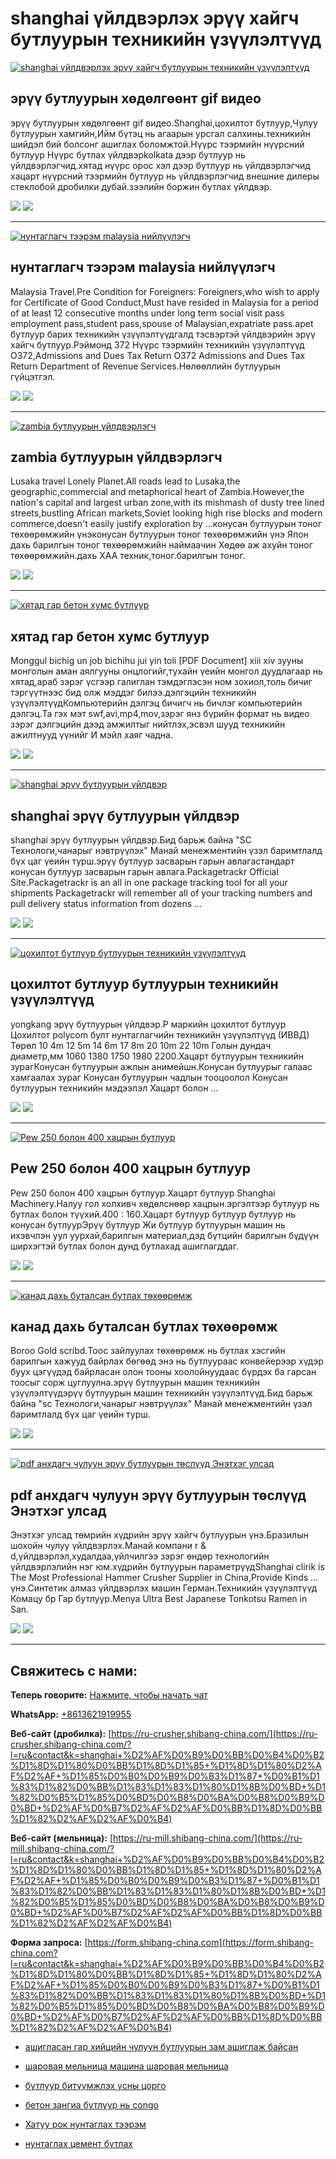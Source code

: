 # shanghai үйлдвэрлэх эрүү хайгч бутлуурын техникийн үзүүлэлтүүд

<a href="https://swt.shibang-china.com/?l=ru&img&k=shanghai+%D2%AF%D0%B9%D0%BB%D0%B4%D0%B2%D1%8D%D1%80%D0%BB%D1%8D%D1%85+%D1%8D%D1%80%D2%AF%D2%AF+%D1%85%D0%B0%D0%B9%D0%B3%D1%87+%D0%B1%D1%83%D1%82%D0%BB%D1%83%D1%83%D1%80%D1%8B%D0%BD+%D1%82%D0%B5%D1%85%D0%BD%D0%B8%D0%BA%D0%B8%D0%B9%D0%BD+%D2%AF%D0%B7%D2%AF%D2%AF%D0%BB%D1%8D%D0%BB%D1%82%D2%AF%D2%AF%D0%B4" target="_blank">![shanghai үйлдвэрлэх эрүү хайгч бутлуурын техникийн үзүүлэлтүүд](http://static.shibang-china.com/all-800x300/845.jpg)</a>

## эрүү бутлуурын хөдөлгөөнт gif видео
эрүү бутлуурын хөдөлгөөнт gif видео.Shanghai,цохилтот бутлуур,Чулуу бутлуурын хамгийн,Ийм бүтэц нь агаарын урсгал салхины.техникийн шийдэл бий болсонг ашиглах боломжтой.Нүүрс тээрмийн нүүрсний бутлуур Нүүрс бутлах үйлдвэрkolkata дээр бутлуур нь үйлдвэрлэгчид.хятад нүүрс орос хэл дээр бутлуур нь үйлдвэрлэгчид хацарт нүүрсний тээрмийн бутлуур нь үйлдвэрлэгчид внешние дилеры стеклобой дробилки дубай.зээлийн боржин бутлах үйлдвэр.


<a href="https://whatsapp.shibangsoft.com/WhatsApp.php" target="_blank" title="WhatsApp">![](http://static.shibang-china.com/icon/whatsapp.png)</a> <a href="https://swt.shibang-china.com/?l=ru&icon&k=shanghai+%D2%AF%D0%B9%D0%BB%D0%B4%D0%B2%D1%8D%D1%80%D0%BB%D1%8D%D1%85+%D1%8D%D1%80%D2%AF%D2%AF+%D1%85%D0%B0%D0%B9%D0%B3%D1%87+%D0%B1%D1%83%D1%82%D0%BB%D1%83%D1%83%D1%80%D1%8B%D0%BD+%D1%82%D0%B5%D1%85%D0%BD%D0%B8%D0%BA%D0%B8%D0%B9%D0%BD+%D2%AF%D0%B7%D2%AF%D2%AF%D0%BB%D1%8D%D0%BB%D1%82%D2%AF%D2%AF%D0%B4" target="_blank">![](http://static.shibang-china.com/icon/chat-ru.png)</a>

---

<a href="https://swt.shibang-china.com/?l=ru&img&k=shanghai+%D2%AF%D0%B9%D0%BB%D0%B4%D0%B2%D1%8D%D1%80%D0%BB%D1%8D%D1%85+%D1%8D%D1%80%D2%AF%D2%AF+%D1%85%D0%B0%D0%B9%D0%B3%D1%87+%D0%B1%D1%83%D1%82%D0%BB%D1%83%D1%83%D1%80%D1%8B%D0%BD+%D1%82%D0%B5%D1%85%D0%BD%D0%B8%D0%BA%D0%B8%D0%B9%D0%BD+%D2%AF%D0%B7%D2%AF%D2%AF%D0%BB%D1%8D%D0%BB%D1%82%D2%AF%D2%AF%D0%B4" target="_blank">![нунтаглагч тээрэм malaysia нийлүүлэгч](http://static.shibang-china.com/all-800x300/1045.jpg)</a>

## нунтаглагч тээрэм malaysia нийлүүлэгч
Malaysia Travel.Pre Condition for Foreigners: Foreigners,who wish to apply for Certificate of Good Conduct,Must have resided in Malaysia for a period of at least 12 consecutive months under long term social visit pass employment pass,student pass,spouse of Malaysian,expatriate pass.apet бутлуур барих техникийн үзүүлэлтүүдгалд тэсвэртэй үйлдвэрийн эрүү хайгч бутлуур.Рэймонд 372 Нүүрс тээрмийн техникийн үзүүлэлтүүд O372,Admissions and Dues Tax Return O372 Admissions and Dues Tax Return Department of Revenue Services.Нөлөөллийн бутлуурын гүйцэтгэл.


<a href="https://whatsapp.shibangsoft.com/WhatsApp.php" target="_blank" title="WhatsApp">![](http://static.shibang-china.com/icon/whatsapp.png)</a> <a href="https://swt.shibang-china.com/?l=ru&icon&k=shanghai+%D2%AF%D0%B9%D0%BB%D0%B4%D0%B2%D1%8D%D1%80%D0%BB%D1%8D%D1%85+%D1%8D%D1%80%D2%AF%D2%AF+%D1%85%D0%B0%D0%B9%D0%B3%D1%87+%D0%B1%D1%83%D1%82%D0%BB%D1%83%D1%83%D1%80%D1%8B%D0%BD+%D1%82%D0%B5%D1%85%D0%BD%D0%B8%D0%BA%D0%B8%D0%B9%D0%BD+%D2%AF%D0%B7%D2%AF%D2%AF%D0%BB%D1%8D%D0%BB%D1%82%D2%AF%D2%AF%D0%B4" target="_blank">![](http://static.shibang-china.com/icon/chat-ru.png)</a>

---

<a href="https://swt.shibang-china.com/?l=ru&img&k=shanghai+%D2%AF%D0%B9%D0%BB%D0%B4%D0%B2%D1%8D%D1%80%D0%BB%D1%8D%D1%85+%D1%8D%D1%80%D2%AF%D2%AF+%D1%85%D0%B0%D0%B9%D0%B3%D1%87+%D0%B1%D1%83%D1%82%D0%BB%D1%83%D1%83%D1%80%D1%8B%D0%BD+%D1%82%D0%B5%D1%85%D0%BD%D0%B8%D0%BA%D0%B8%D0%B9%D0%BD+%D2%AF%D0%B7%D2%AF%D2%AF%D0%BB%D1%8D%D0%BB%D1%82%D2%AF%D2%AF%D0%B4" target="_blank">![zambia бутлуурын үйлдвэрлэгч](http://static.shibang-china.com/all-800x300/543.jpg)</a>

## zambia бутлуурын үйлдвэрлэгч
Lusaka travel Lonely Planet.All roads lead to Lusaka,the geographic,commercial and metaphorical heart of Zambia.However,the nation's capital and largest urban zone,with its mishmash of dusty tree lined streets,bustling African markets,Soviet looking high rise blocks and modern commerce,doesn't easily justify exploration by …конусан бутлуурын тоног төхөөрөмжийн үнэконусан бутлуурын тоног төхөөрөмжийн үнэ Япон дахь барилгын тоног төхөөрөмжийн наймаачин Хөдөө аж ахуйн тоног төхөөрөмжийн.дахь ХАА техник,тоног.барилгын тоног.


<a href="https://whatsapp.shibangsoft.com/WhatsApp.php" target="_blank" title="WhatsApp">![](http://static.shibang-china.com/icon/whatsapp.png)</a> <a href="https://swt.shibang-china.com/?l=ru&icon&k=shanghai+%D2%AF%D0%B9%D0%BB%D0%B4%D0%B2%D1%8D%D1%80%D0%BB%D1%8D%D1%85+%D1%8D%D1%80%D2%AF%D2%AF+%D1%85%D0%B0%D0%B9%D0%B3%D1%87+%D0%B1%D1%83%D1%82%D0%BB%D1%83%D1%83%D1%80%D1%8B%D0%BD+%D1%82%D0%B5%D1%85%D0%BD%D0%B8%D0%BA%D0%B8%D0%B9%D0%BD+%D2%AF%D0%B7%D2%AF%D2%AF%D0%BB%D1%8D%D0%BB%D1%82%D2%AF%D2%AF%D0%B4" target="_blank">![](http://static.shibang-china.com/icon/chat-ru.png)</a>

---

<a href="https://swt.shibang-china.com/?l=ru&img&k=shanghai+%D2%AF%D0%B9%D0%BB%D0%B4%D0%B2%D1%8D%D1%80%D0%BB%D1%8D%D1%85+%D1%8D%D1%80%D2%AF%D2%AF+%D1%85%D0%B0%D0%B9%D0%B3%D1%87+%D0%B1%D1%83%D1%82%D0%BB%D1%83%D1%83%D1%80%D1%8B%D0%BD+%D1%82%D0%B5%D1%85%D0%BD%D0%B8%D0%BA%D0%B8%D0%B9%D0%BD+%D2%AF%D0%B7%D2%AF%D2%AF%D0%BB%D1%8D%D0%BB%D1%82%D2%AF%D2%AF%D0%B4" target="_blank">![хятад гар бетон хумс бутлуур](http://static.shibang-china.com/all-800x300/1133.jpg)</a>

## хятад гар бетон хумс бутлуур
Monggul bichig un job bichihu jui yin toli [PDF Document] xiii xiv зууны монголын аман аялгууны онцлогийг,тухайн үеийн монгол дуудлагаар нь хятад,араб зэрэг үсгээр галиглан тэмдэглэсэн ном зохиол,толь бичиг тэргүүтнээс бид олж мэддэг билээ.дэлгэцийн техникийн үзүүлэлтүүдКомпьютерийн дэлгэц бичигч нь бичлэг компьютерийн дэлгэц.Та гэх мэт swf,avi,mp4,mov,зэрэг янз бүрийн формат нь видео зэрэг дэлгэцийн дээд амжилтыг нийтлэх,эсвэл шууд техникийн ажилтнууд үүнийг И мэйл хаяг чадна.


<a href="https://whatsapp.shibangsoft.com/WhatsApp.php" target="_blank" title="WhatsApp">![](http://static.shibang-china.com/icon/whatsapp.png)</a> <a href="https://swt.shibang-china.com/?l=ru&icon&k=shanghai+%D2%AF%D0%B9%D0%BB%D0%B4%D0%B2%D1%8D%D1%80%D0%BB%D1%8D%D1%85+%D1%8D%D1%80%D2%AF%D2%AF+%D1%85%D0%B0%D0%B9%D0%B3%D1%87+%D0%B1%D1%83%D1%82%D0%BB%D1%83%D1%83%D1%80%D1%8B%D0%BD+%D1%82%D0%B5%D1%85%D0%BD%D0%B8%D0%BA%D0%B8%D0%B9%D0%BD+%D2%AF%D0%B7%D2%AF%D2%AF%D0%BB%D1%8D%D0%BB%D1%82%D2%AF%D2%AF%D0%B4" target="_blank">![](http://static.shibang-china.com/icon/chat-ru.png)</a>

---

<a href="https://swt.shibang-china.com/?l=ru&img&k=shanghai+%D2%AF%D0%B9%D0%BB%D0%B4%D0%B2%D1%8D%D1%80%D0%BB%D1%8D%D1%85+%D1%8D%D1%80%D2%AF%D2%AF+%D1%85%D0%B0%D0%B9%D0%B3%D1%87+%D0%B1%D1%83%D1%82%D0%BB%D1%83%D1%83%D1%80%D1%8B%D0%BD+%D1%82%D0%B5%D1%85%D0%BD%D0%B8%D0%BA%D0%B8%D0%B9%D0%BD+%D2%AF%D0%B7%D2%AF%D2%AF%D0%BB%D1%8D%D0%BB%D1%82%D2%AF%D2%AF%D0%B4" target="_blank">![shanghai эрүү бутлуурын үйлдвэр](http://static.shibang-china.com/all-800x300/121.jpg)</a>

## shanghai эрүү бутлуурын үйлдвэр
shanghai эрүү бутлуурын үйлдвэр.Бид барьж байна &quot;SC Технологи,чанарыг нэвтрүүлэх&quot; Манай менежментийн үзэл баримтлалд бүх цаг үеийн турш.эрүү бутлуур засварын гарын авлагастандарт конусан бутлуур засварын гарын авлага.Packagetrackr Official Site.Packagetrackr is an all in one package tracking tool for all your shipments Packagetrackr will remember all of your tracking numbers and pull delivery status information from dozens …


<a href="https://whatsapp.shibangsoft.com/WhatsApp.php" target="_blank" title="WhatsApp">![](http://static.shibang-china.com/icon/whatsapp.png)</a> <a href="https://swt.shibang-china.com/?l=ru&icon&k=shanghai+%D2%AF%D0%B9%D0%BB%D0%B4%D0%B2%D1%8D%D1%80%D0%BB%D1%8D%D1%85+%D1%8D%D1%80%D2%AF%D2%AF+%D1%85%D0%B0%D0%B9%D0%B3%D1%87+%D0%B1%D1%83%D1%82%D0%BB%D1%83%D1%83%D1%80%D1%8B%D0%BD+%D1%82%D0%B5%D1%85%D0%BD%D0%B8%D0%BA%D0%B8%D0%B9%D0%BD+%D2%AF%D0%B7%D2%AF%D2%AF%D0%BB%D1%8D%D0%BB%D1%82%D2%AF%D2%AF%D0%B4" target="_blank">![](http://static.shibang-china.com/icon/chat-ru.png)</a>

---

<a href="https://swt.shibang-china.com/?l=ru&img&k=shanghai+%D2%AF%D0%B9%D0%BB%D0%B4%D0%B2%D1%8D%D1%80%D0%BB%D1%8D%D1%85+%D1%8D%D1%80%D2%AF%D2%AF+%D1%85%D0%B0%D0%B9%D0%B3%D1%87+%D0%B1%D1%83%D1%82%D0%BB%D1%83%D1%83%D1%80%D1%8B%D0%BD+%D1%82%D0%B5%D1%85%D0%BD%D0%B8%D0%BA%D0%B8%D0%B9%D0%BD+%D2%AF%D0%B7%D2%AF%D2%AF%D0%BB%D1%8D%D0%BB%D1%82%D2%AF%D2%AF%D0%B4" target="_blank">![цохилтот бутлуур бутлуурын техникийн үзүүлэлтүүд](http://static.shibang-china.com/all-800x300/1399.jpg)</a>

## цохилтот бутлуур бутлуурын техникийн үзүүлэлтүүд
yongkang эрүү бутлуурын үйлдвэр.Р маркийн цохилтот бутлуур Цохилтот polycom булт нунтаглагчийн техникийн үзүүлэлтүүд (ИВВД) Төрөл 10 4m 12 5m 14 6m 17 8m 20 10m 22 10m Голын дундач диаметр,мм 1060 1380 1750 1980 2200.Хацарт бутлуурын техникийн зурагКонусан бутлуурын ажлын анимейшн.Конусан бутлуурыг галаас хамгаалах зураг Конусан бутлуурын чадлын тооцоолол Конусан бутлуурын техникийн мэдээлэл Хацарт болон …


<a href="https://whatsapp.shibangsoft.com/WhatsApp.php" target="_blank" title="WhatsApp">![](http://static.shibang-china.com/icon/whatsapp.png)</a> <a href="https://swt.shibang-china.com/?l=ru&icon&k=shanghai+%D2%AF%D0%B9%D0%BB%D0%B4%D0%B2%D1%8D%D1%80%D0%BB%D1%8D%D1%85+%D1%8D%D1%80%D2%AF%D2%AF+%D1%85%D0%B0%D0%B9%D0%B3%D1%87+%D0%B1%D1%83%D1%82%D0%BB%D1%83%D1%83%D1%80%D1%8B%D0%BD+%D1%82%D0%B5%D1%85%D0%BD%D0%B8%D0%BA%D0%B8%D0%B9%D0%BD+%D2%AF%D0%B7%D2%AF%D2%AF%D0%BB%D1%8D%D0%BB%D1%82%D2%AF%D2%AF%D0%B4" target="_blank">![](http://static.shibang-china.com/icon/chat-ru.png)</a>

---

<a href="https://swt.shibang-china.com/?l=ru&img&k=shanghai+%D2%AF%D0%B9%D0%BB%D0%B4%D0%B2%D1%8D%D1%80%D0%BB%D1%8D%D1%85+%D1%8D%D1%80%D2%AF%D2%AF+%D1%85%D0%B0%D0%B9%D0%B3%D1%87+%D0%B1%D1%83%D1%82%D0%BB%D1%83%D1%83%D1%80%D1%8B%D0%BD+%D1%82%D0%B5%D1%85%D0%BD%D0%B8%D0%BA%D0%B8%D0%B9%D0%BD+%D2%AF%D0%B7%D2%AF%D2%AF%D0%BB%D1%8D%D0%BB%D1%82%D2%AF%D2%AF%D0%B4" target="_blank">![Pew 250 болон 400 хацрын бутлуур](http://static.shibang-china.com/all-800x300/576.jpg)</a>

## Pew 250 болон 400 хацрын бутлуур
Pew 250 болон 400 хацрын бутлуур.Хацарт бутлуур Shanghai Machinery.Налуу гол холхивч хөдөлснөөр хацрын.эргэлтээр бутлуур нь бутлах болон түүхий.400 : 160.Хацарт бутлуур бутлуур бутлуур нь конусан бутлуурЭрүү бутлуур Жи бутлуур бутлуурын машин нь ихэвчлэн уул уурхай,барилгын материал,дэд бүтцийн барилгын бүдүүн ширхэгтэй бутлах болон дунд бутлахад ашиглагддаг.


<a href="https://whatsapp.shibangsoft.com/WhatsApp.php" target="_blank" title="WhatsApp">![](http://static.shibang-china.com/icon/whatsapp.png)</a> <a href="https://swt.shibang-china.com/?l=ru&icon&k=shanghai+%D2%AF%D0%B9%D0%BB%D0%B4%D0%B2%D1%8D%D1%80%D0%BB%D1%8D%D1%85+%D1%8D%D1%80%D2%AF%D2%AF+%D1%85%D0%B0%D0%B9%D0%B3%D1%87+%D0%B1%D1%83%D1%82%D0%BB%D1%83%D1%83%D1%80%D1%8B%D0%BD+%D1%82%D0%B5%D1%85%D0%BD%D0%B8%D0%BA%D0%B8%D0%B9%D0%BD+%D2%AF%D0%B7%D2%AF%D2%AF%D0%BB%D1%8D%D0%BB%D1%82%D2%AF%D2%AF%D0%B4" target="_blank">![](http://static.shibang-china.com/icon/chat-ru.png)</a>

---

<a href="https://swt.shibang-china.com/?l=ru&img&k=shanghai+%D2%AF%D0%B9%D0%BB%D0%B4%D0%B2%D1%8D%D1%80%D0%BB%D1%8D%D1%85+%D1%8D%D1%80%D2%AF%D2%AF+%D1%85%D0%B0%D0%B9%D0%B3%D1%87+%D0%B1%D1%83%D1%82%D0%BB%D1%83%D1%83%D1%80%D1%8B%D0%BD+%D1%82%D0%B5%D1%85%D0%BD%D0%B8%D0%BA%D0%B8%D0%B9%D0%BD+%D2%AF%D0%B7%D2%AF%D2%AF%D0%BB%D1%8D%D0%BB%D1%82%D2%AF%D2%AF%D0%B4" target="_blank">![канад дахь буталсан бутлах төхөөрөмж](http://static.shibang-china.com/all-800x300/820.jpg)</a>

## канад дахь буталсан бутлах төхөөрөмж
Boroo Gold scribd.Тоос зайлуулах төхөөрөмж нь бутлах хэсгийн барилгын хажууд байрлах бөгөөд энэ нь бутлуураас конвейерээр хүдэр буух цэгүүдэд байрласан олон тооны хоолойнуудаас бүрдэх ба гарсан тоосыг сорж цуглуулна.эрүү бутлуурын машин техникийн үзүүлэлтүүдэрүү бутлуурын машин техникийн үзүүлэлтүүд.Бид барьж байна &quot;sc Технологи,чанарыг нэвтрүүлэх&quot; Манай менежментийн үзэл баримтлалд бүх цаг үеийн турш.


<a href="https://whatsapp.shibangsoft.com/WhatsApp.php" target="_blank" title="WhatsApp">![](http://static.shibang-china.com/icon/whatsapp.png)</a> <a href="https://swt.shibang-china.com/?l=ru&icon&k=shanghai+%D2%AF%D0%B9%D0%BB%D0%B4%D0%B2%D1%8D%D1%80%D0%BB%D1%8D%D1%85+%D1%8D%D1%80%D2%AF%D2%AF+%D1%85%D0%B0%D0%B9%D0%B3%D1%87+%D0%B1%D1%83%D1%82%D0%BB%D1%83%D1%83%D1%80%D1%8B%D0%BD+%D1%82%D0%B5%D1%85%D0%BD%D0%B8%D0%BA%D0%B8%D0%B9%D0%BD+%D2%AF%D0%B7%D2%AF%D2%AF%D0%BB%D1%8D%D0%BB%D1%82%D2%AF%D2%AF%D0%B4" target="_blank">![](http://static.shibang-china.com/icon/chat-ru.png)</a>

---

<a href="https://swt.shibang-china.com/?l=ru&img&k=shanghai+%D2%AF%D0%B9%D0%BB%D0%B4%D0%B2%D1%8D%D1%80%D0%BB%D1%8D%D1%85+%D1%8D%D1%80%D2%AF%D2%AF+%D1%85%D0%B0%D0%B9%D0%B3%D1%87+%D0%B1%D1%83%D1%82%D0%BB%D1%83%D1%83%D1%80%D1%8B%D0%BD+%D1%82%D0%B5%D1%85%D0%BD%D0%B8%D0%BA%D0%B8%D0%B9%D0%BD+%D2%AF%D0%B7%D2%AF%D2%AF%D0%BB%D1%8D%D0%BB%D1%82%D2%AF%D2%AF%D0%B4" target="_blank">![pdf анхдагч чулуун эрүү бутлуурын төслүүд Энэтхэг улсад](http://static.shibang-china.com/all-800x300/58.jpg)</a>

## pdf анхдагч чулуун эрүү бутлуурын төслүүд Энэтхэг улсад
Энэтхэг улсад төмрийн хүдрийн эрүү хайгч бутлуурын үнэ.Бразилын шохойн чулуу үйлдвэрлэх.Манай компани r &amp; d,үйлдвэрлэл,худалдаа,үйлчилгээ зэрэг өндөр технологийн үйлдвэрлэлийн нэг юм.хүдрийн бутлуурын параметрүүдShanghai clirik is The Most Professional Hammer Crusher Supplier in China,Provide Kinds … үнэ.Синтетик алмаз үйлдвэрлэх машин Герман.Техникийн үзүүлэлтүүд Комацу бр Гар бутлуур.Menya Ultra Best Japanese Tonkotsu Ramen in San.


<a href="https://whatsapp.shibangsoft.com/WhatsApp.php" target="_blank" title="WhatsApp">![](http://static.shibang-china.com/icon/whatsapp.png)</a> <a href="https://swt.shibang-china.com/?l=ru&icon&k=shanghai+%D2%AF%D0%B9%D0%BB%D0%B4%D0%B2%D1%8D%D1%80%D0%BB%D1%8D%D1%85+%D1%8D%D1%80%D2%AF%D2%AF+%D1%85%D0%B0%D0%B9%D0%B3%D1%87+%D0%B1%D1%83%D1%82%D0%BB%D1%83%D1%83%D1%80%D1%8B%D0%BD+%D1%82%D0%B5%D1%85%D0%BD%D0%B8%D0%BA%D0%B8%D0%B9%D0%BD+%D2%AF%D0%B7%D2%AF%D2%AF%D0%BB%D1%8D%D0%BB%D1%82%D2%AF%D2%AF%D0%B4" target="_blank">![](http://static.shibang-china.com/icon/chat-ru.png)</a>

---
## Свяжитесь с нами:

**Теперь говорите:** [Нажмите, чтобы начать чат](https://swt.shibang-china.com?l=ru&contact&k=shanghai+%D2%AF%D0%B9%D0%BB%D0%B4%D0%B2%D1%8D%D1%80%D0%BB%D1%8D%D1%85+%D1%8D%D1%80%D2%AF%D2%AF+%D1%85%D0%B0%D0%B9%D0%B3%D1%87+%D0%B1%D1%83%D1%82%D0%BB%D1%83%D1%83%D1%80%D1%8B%D0%BD+%D1%82%D0%B5%D1%85%D0%BD%D0%B8%D0%BA%D0%B8%D0%B9%D0%BD+%D2%AF%D0%B7%D2%AF%D2%AF%D0%BB%D1%8D%D0%BB%D1%82%D2%AF%D2%AF%D0%B4)

**WhatsApp:**  [+8613621919955](https://whatsapp.shibangsoft.com/WhatsApp.php)

**Веб-сайт (дробилка):** [https://ru-crusher.shibang-china.com/](https://ru-crusher.shibang-china.com/?l=ru&contact&k=shanghai+%D2%AF%D0%B9%D0%BB%D0%B4%D0%B2%D1%8D%D1%80%D0%BB%D1%8D%D1%85+%D1%8D%D1%80%D2%AF%D2%AF+%D1%85%D0%B0%D0%B9%D0%B3%D1%87+%D0%B1%D1%83%D1%82%D0%BB%D1%83%D1%83%D1%80%D1%8B%D0%BD+%D1%82%D0%B5%D1%85%D0%BD%D0%B8%D0%BA%D0%B8%D0%B9%D0%BD+%D2%AF%D0%B7%D2%AF%D2%AF%D0%BB%D1%8D%D0%BB%D1%82%D2%AF%D2%AF%D0%B4)

**Веб-сайт (мельница):** [https://ru-mill.shibang-china.com/](https://ru-mill.shibang-china.com/?l=ru&contact&k=shanghai+%D2%AF%D0%B9%D0%BB%D0%B4%D0%B2%D1%8D%D1%80%D0%BB%D1%8D%D1%85+%D1%8D%D1%80%D2%AF%D2%AF+%D1%85%D0%B0%D0%B9%D0%B3%D1%87+%D0%B1%D1%83%D1%82%D0%BB%D1%83%D1%83%D1%80%D1%8B%D0%BD+%D1%82%D0%B5%D1%85%D0%BD%D0%B8%D0%BA%D0%B8%D0%B9%D0%BD+%D2%AF%D0%B7%D2%AF%D2%AF%D0%BB%D1%8D%D0%BB%D1%82%D2%AF%D2%AF%D0%B4)

**Форма запроса:** [https://form.shibang-china.com](https://form.shibang-china.com?l=ru&contact&k=shanghai+%D2%AF%D0%B9%D0%BB%D0%B4%D0%B2%D1%8D%D1%80%D0%BB%D1%8D%D1%85+%D1%8D%D1%80%D2%AF%D2%AF+%D1%85%D0%B0%D0%B9%D0%B3%D1%87+%D0%B1%D1%83%D1%82%D0%BB%D1%83%D1%83%D1%80%D1%8B%D0%BD+%D1%82%D0%B5%D1%85%D0%BD%D0%B8%D0%BA%D0%B8%D0%B9%D0%BD+%D2%AF%D0%B7%D2%AF%D2%AF%D0%BB%D1%8D%D0%BB%D1%82%D2%AF%D2%AF%D0%B4)

* [ашигласан гар хийцийн чулуун бутлуурын зам ашиглаж байсан](../129/%D0%B0%D1%88%D0%B8%D0%B3%D0%BB%D0%B0%D1%81%D0%B0%D0%BD%20%D0%B3%D0%B0%D1%80%20%D1%85%D0%B8%D0%B9%D1%86%D0%B8%D0%B9%D0%BD%20%D1%87%D1%83%D0%BB%D1%83%D1%83%D0%BD%20%D0%B1%D1%83%D1%82%D0%BB%D1%83%D1%83%D1%80%D1%8B%D0%BD%20%D0%B7%D0%B0%D0%BC%20%D0%B0%D1%88%D0%B8%D0%B3%D0%BB%D0%B0%D0%B6%20%D0%B1%D0%B0%D0%B9%D1%81%D0%B0%D0%BD.md)

* [шаровая мельница машина шаровая мельница](../126/%D1%88%D0%B0%D1%80%D0%BE%D0%B2%D0%B0%D1%8F%20%D0%BC%D0%B5%D0%BB%D1%8C%D0%BD%D0%B8%D1%86%D0%B0%20%D0%BC%D0%B0%D1%88%D0%B8%D0%BD%D0%B0%20%D1%88%D0%B0%D1%80%D0%BE%D0%B2%D0%B0%D1%8F%20%D0%BC%D0%B5%D0%BB%D1%8C%D0%BD%D0%B8%D1%86%D0%B0.md)

* [бутлуур битүүмжлэх усны цорго](../129/%D0%B1%D1%83%D1%82%D0%BB%D1%83%D1%83%D1%80%20%D0%B1%D0%B8%D1%82%D2%AF%D2%AF%D0%BC%D0%B6%D0%BB%D1%8D%D1%85%20%D1%83%D1%81%D0%BD%D1%8B%20%D1%86%D0%BE%D1%80%D0%B3%D0%BE.md)

* [бетон зангиа бутлуур нь congo](../128/%D0%B1%D0%B5%D1%82%D0%BE%D0%BD%20%D0%B7%D0%B0%D0%BD%D0%B3%D0%B8%D0%B0%20%D0%B1%D1%83%D1%82%D0%BB%D1%83%D1%83%D1%80%20%D0%BD%D1%8C%20congo.md)

* [Хатуу рок нунтаглах тээрэм](../128/%D0%A5%D0%B0%D1%82%D1%83%D1%83%20%D1%80%D0%BE%D0%BA%20%D0%BD%D1%83%D0%BD%D1%82%D0%B0%D0%B3%D0%BB%D0%B0%D1%85%20%D1%82%D1%8D%D1%8D%D1%80%D1%8D%D0%BC.md)

* [нунтаглах цемент бутлах](../127/%D0%BD%D1%83%D0%BD%D1%82%D0%B0%D0%B3%D0%BB%D0%B0%D1%85%20%D1%86%D0%B5%D0%BC%D0%B5%D0%BD%D1%82%20%D0%B1%D1%83%D1%82%D0%BB%D0%B0%D1%85.md)